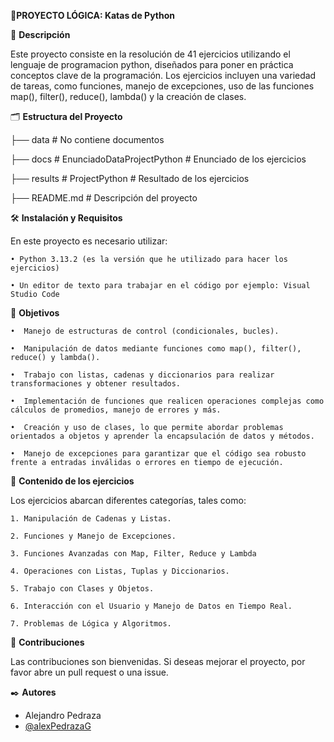 🚀**PROYECTO LÓGICA: Katas de Python**

📌 **Descripción**

Este proyecto consiste en la resolución de 41 ejercicios utilizando el lenguaje de programacion python, diseñados para poner en práctica conceptos clave de la programación. Los ejercicios incluyen una variedad de tareas, como funciones, manejo de excepciones, uso de las funciones map(), filter(), reduce(), lambda() y la creación de clases.


🗂️ **Estructura del Proyecto**

├── data # No contiene documentos

├── docs # EnunciadoDataProjectPython # Enunciado de los ejercicios

├── results # ProjectPython # Resultado de los ejercicios 

├── README.md # Descripción del proyecto



🛠️ **Instalación y Requisitos**

En este proyecto es necesario utilizar:

    • Python 3.13.2 (es la versión que he utilizado para hacer los ejercicios)
    
    • Un editor de texto para trabajar en el código por ejemplo: Visual Studio Code
	
    
🎯 **Objetivos**

    •  Manejo de estructuras de control (condicionales, bucles).
	
    •  Manipulación de datos mediante funciones como map(), filter(), reduce() y lambda().

    •  Trabajo con listas, cadenas y diccionarios para realizar transformaciones y obtener resultados.

    •  Implementación de funciones que realicen operaciones complejas como cálculos de promedios, manejo de errores y más.

    •  Creación y uso de clases, lo que permite abordar problemas orientados a objetos y aprender la encapsulación de datos y métodos.

    •  Manejo de excepciones para garantizar que el código sea robusto frente a entradas inválidas o errores en tiempo de ejecución.
    


📝 **Contenido de los ejercicios**

Los ejercicios abarcan diferentes categorías, tales como:

    1. Manipulación de Cadenas y Listas.
    
    2. Funciones y Manejo de Excepciones.
    
    3. Funciones Avanzadas con Map, Filter, Reduce y Lambda
    
    4. Operaciones con Listas, Tuplas y Diccionarios.
    
    5. Trabajo con Clases y Objetos.
	    
	6. Interacción con el Usuario y Manejo de Datos en Tiempo Real.

	7. Problemas de Lógica y Algoritmos.
    


🤝 **Contribuciones**

Las contribuciones son bienvenidas. Si deseas mejorar el proyecto, por favor
abre un pull request o una issue.


✒️ **Autores**

- Alejandro Pedraza
- [@alexPedrazaG](https://github.com/alexPedrazaG/Proyecto_Logica.git)

